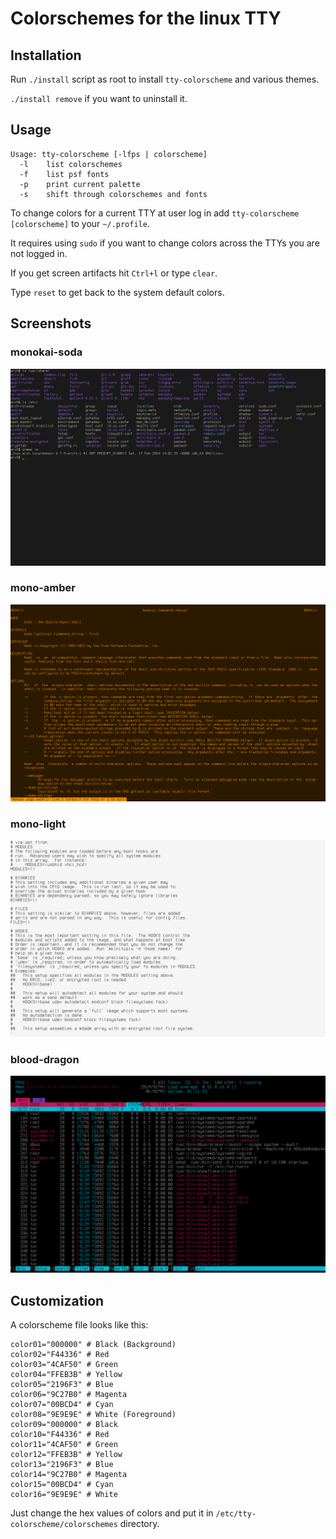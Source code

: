 # Colorschemes for the linux TTY

## Installation

Run `./install` script as root to install `tty-colorscheme` and various themes.

`./install remove` if you want to uninstall it.

## Usage

```
Usage: tty-colorscheme [-lfps | colorscheme]
  -l    list colorschemes
  -f    list psf fonts
  -p    print current palette
  -s    shift through colorschemes and fonts
```

To change colors for a current TTY at user log in add `tty-colorscheme [colorscheme]` to your `~/.profile`.

It requires using `sudo` if you want to change colors across the TTYs you are not logged in.

If you get screen artifacts hit `Ctrl+l` or type `clear`.

Type `reset` to get back to the system default colors.

## Screenshots

### monokai-soda

![monokai-soda](images/monokai-soda.png)

### mono-amber

![mono-amber](images/mono-amber.png)

### mono-light

![mono-light](images/mono-light.png)

### blood-dragon

![blood-dragon](images/blood-dragon.png)

## Customization

A colorscheme file looks like this:

```
color01="000000" # Black (Background)
color02="F44336" # Red
color03="4CAF50" # Green
color04="FFEB3B" # Yellow
color05="2196F3" # Blue
color06="9C27B0" # Magenta
color07="00BCD4" # Cyan
color08="9E9E9E" # White (Foreground)
color09="000000" # Black
color10="F44336" # Red
color11="4CAF50" # Green
color12="FFEB3B" # Yellow
color13="2196F3" # Blue
color14="9C27B0" # Magenta
color15="00BCD4" # Cyan
color16="9E9E9E" # White
```

Just change the hex values of colors and put it in `/etc/tty-colorscheme/colorschemes` directory.
